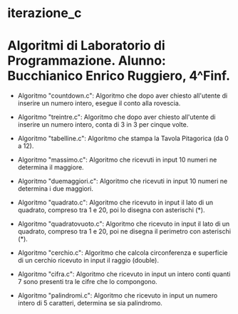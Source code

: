 # iterazione_c

# Algoritmi di Laboratorio di Programmazione. Alunno: Bucchianico Enrico Ruggiero, 4^Finf.


- Algoritmo "countdown.c": Algoritmo che dopo aver chiesto all'utente di inserire un numero intero, esegue il conto alla rovescia.

- Algoritmo "treintre.c": Algoritmo che dopo aver chiesto all'utente di inserire un numero intero, conta di 3 in 3 per cinque volte.

- Algoritmo "tabelline.c": Algoritmo che stampa la Tavola Pitagorica (da 0 a 12).

- Algoritmo "massimo.c": Algoritmo che ricevuti in input 10 numeri ne determina il maggiore.

- Algoritmo "duemaggiori.c": Algoritmo che ricevuti in input 10 numeri ne determina i due maggiori.

- Algoritmo "quadrato.c": Algoritmo che ricevuto in input il lato di un quadrato, compreso tra 1 e 20, poi lo disegna con asterischi (*).

- Algoritmo "quadratovuoto.c": Algoritmo che ricevuto in input il lato di un quadrato, compreso tra 1 e 20, poi ne disegna il perimetro con asterischi (*).

- Algoritmo "cerchio.c": Algoritmo che calcola circonferenza e superficie di un cerchio ricevuto in input il raggio (double).

- Algoritmo "cifra.c": Algoritmo che ricevuto in input un intero conti quanti 7 sono presenti tra le cifre che lo compongono.

- Algoritmo "palindromi.c": Algoritmo che ricevuto in input un numero intero di 5 caratteri, determina se sia palindromo.